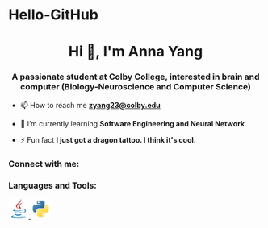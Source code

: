 # Hello-GitHub

<h1 align="center">Hi 👋, I'm Anna Yang</h1>
<h3 align="center">A passionate student at Colby College, interested in brain and computer (Biology-Neuroscience and Computer Science)</h3>

- 📫 How to reach me **zyang23@colby.edu**

- 🌱 I’m currently learning **Software Engineering and Neural Network**

- ⚡ Fun fact **I just got a dragon tattoo. I think it's cool.**

<h3 align="left">Connect with me:</h3>
<p align="left">
</p>

<h3 align="left">Languages and Tools:</h3>
<p align="left"> <a href="https://www.java.com" target="_blank" rel="noreferrer"> <img src="https://raw.githubusercontent.com/devicons/devicon/master/icons/java/java-original.svg" alt="java" width="40" height="40"/> </a> <a href="https://www.python.org" target="_blank" rel="noreferrer"> <img src="https://raw.githubusercontent.com/devicons/devicon/master/icons/python/python-original.svg" alt="python" width="40" height="40"/> </a> </p>
